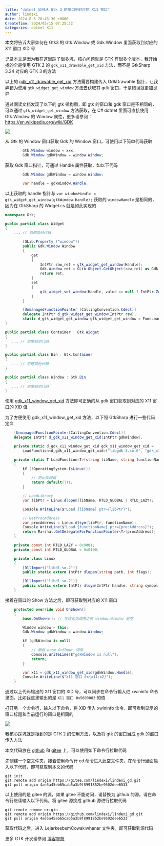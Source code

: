 ```yaml
---
title: "dotnet 如何从 Gtk 3 的窗口到对应的 X11 窗口"
author: lindexi
date: 2024-8-6 20:43:30 +0800
CreateTime: 2024/05/15 07:25:32
categories: dotnet X11
---
```


本文将告诉大家如何在 Gtk3 的 Gtk.Window 或 Gdk.Window 里面获取到对应的 X11 窗口 XID 号

<!--more-->


<!-- CreateTime:2024/05/15 07:25:32 -->

<!-- 发布 -->
<!-- 博客 -->

记录本文是因为我在这里踩了很多坑，核心问题就是 GTK 有很多个版本，我开始找的全是使用 GTK 2 的 `gdk_x11_drawable_get_xid` 方法，而不是 GtkSharp 3.24 对应的 GTK 3 的方法

以上的 [gdk_x11_drawable_get_xid](https://www.manpagez.com/html/gdk2/gdk2-2.24.29/gdk2-X-Window-System-Interaction.php#gdk-x11-drawable-get-xid) 方法需要构建传入 GdkDrawable 指针，让我弄错为使用 `gtk_widget_get_window` 方法去获取其 gdk 窗口，于是错误就更加诡异

通过阅读文档发现了以下的 gtk 架构图，即 gtk 的窗口和 gdk 窗口是不相同的，可以通过 `gtk_widget_get_window` 方法获取，在 C# dotnet 里面可直接使用 Gtk.Window 的 Window 属性，更多请参阅：<https://en.wikipedia.org/wiki/GDK>

<!-- ![](image/dotnet 如何从 Gtk 3 的窗口到对应的 X11 窗口/dotnet 如何从 Gtk 3 的窗口到对应的 X11 窗口0.png) -->
![](http://cdn.lindexi.site/lindexi%2F2024514155265066.jpg)

从 Gtk 的 Window 窗口获取 Gdk 的 Window 窗口，可使用以下简单代码获取

```csharp
        Gtk.Window window = xxx;
        Gdk.Window gdkWindow = window.Window;
```

获取 Gdk 窗口指针，可通过 Handle 属性获取，如以下代码

```csharp
        Gdk.Window gdkWindow = window.Window;

        var handle = gdkWindow.Handle;
```

以上获取的 handle 指针与 `var windowHandle = gtk_widget_get_window(gtkWindow.Handle);` 获取的 `windowHandle` 是相同的，因为在 GtkSharp 的 Widget.cs 就是如此实现的

```csharp
namespace Gtk;

public partial class Widget 
{
    ... // 忽略其他代码

		[GLib.Property ("window")]
		public Gdk.Window Window 
		{
			get  
			{
				IntPtr raw_ret = gtk_widget_get_window(Handle);
				Gdk.Window ret = GLib.Object.GetObject(raw_ret) as Gdk.Window;
				return ret;
			}
			set  
			{
				gtk_widget_set_window(Handle, value == null ? IntPtr.Zero : value.Handle);
			}
		}

		[UnmanagedFunctionPointer (CallingConvention.Cdecl)]
		delegate IntPtr d_gtk_widget_get_window(IntPtr raw);
		static d_gtk_widget_get_window gtk_widget_get_window = FuncLoader.LoadFunction<d_gtk_widget_get_window>(FuncLoader.GetProcAddress(GLibrary.Load(Library.Gtk), "gtk_widget_get_window"));
}

public partial class Container : Gtk.Widget
{
   ... // 忽略其他代码
}

public partial class Bin : Gtk.Container
{
   ... // 忽略其他代码
}

public partial class Window : Gtk.Bin
{
   ... // 忽略其他代码
}
```

使用 [gdk_x11_window_get_xid](https://docs.gtk.org/gdk3-x11/method.X11Window.get_xid.html) 方法即可正确的从 gdk 窗口获取到对应的 X11 窗口的 XID 值

为了方便使用 gdk_x11_window_get_xid 方法，以下照 GtkSharp 进行一些代码定义

```csharp
    [UnmanagedFunctionPointer(CallingConvention.Cdecl)]
    delegate IntPtr d_gdk_x11_window_get_xid(IntPtr gdkWindow);

    private static d_gdk_x11_window_get_xid gdk_x11_window_get_xid =
        LoadFunction<d_gdk_x11_window_get_xid>("libgdk-3.so.0", "gdk_x11_window_get_xid");

    private static T LoadFunction<T>(string libName, string functionName)
    {
        if (!OperatingSystem.IsLinux())
        {
            // 防止炸调试
            return default(T)!;
        }

        // LoadLibrary
        var libPtr = Linux.dlopen(libName, RTLD_GLOBAL | RTLD_LAZY);

        Console.WriteLine($"Load {libName} ptr={libPtr}");

        // GetProcAddress
        var procAddress = Linux.dlsym(libPtr, functionName);
        Console.WriteLine($"Load {functionName} ptr={procAddress}");
        return Marshal.GetDelegateForFunctionPointer<T>(procAddress);
    }

    private const int RTLD_LAZY = 0x0001;
    private const int RTLD_GLOBAL = 0x0100;

    private class Linux
    {
        [DllImport("libdl.so.2")]
        public static extern IntPtr dlopen(string path, int flags);

        [DllImport("libdl.so.2")]
        public static extern IntPtr dlsym(IntPtr handle, string symbol);
    }
```

接着在窗口的 Show 方法之后，即可获取到对应的 X11 窗口

```csharp
    protected override void OnShown()
    {
        base.OnShown(); // 在这句话调用之前 window.Window 是空

        Window window = this;
        Gdk.Window gdkWindow = window.Window;

        if (gdkWindow is null)
        {
            // 确保 base.OnShown 调用
            Console.WriteLine($"gdkWindow is null");
            return;
        }

        var x11 = gdk_x11_window_get_xid(gdkWindow.Handle);
        Console.WriteLine($"X11 窗口 0x{x11:x2}");
    }
```

通过以上代码输出的 X11 窗口的 XID 号，可以同步在命令行输入进 xwininfo 命令里面。比如我这里输出的是 `X11 窗口 0x5600003` 的值

打开另一个命令行，输入以下命令，将 XID 传入 xwininfo 命令，即可看到显示的窗口标题和当前运行的窗口是相同的

<!-- ![](image/dotnet 如何从 Gtk 3 的窗口到对应的 X11 窗口/dotnet 如何从 Gtk 3 的窗口到对应的 X11 窗口1.png) -->
![](http://cdn.lindexi.site/lindexi%2F2024514151948599.jpg)

我核心踩坑就是搜到的是 GTK 2 的使用方法，以及将 gtk 的窗口当成 gdk 的窗口传入方法

本文代码放在 [github](https://github.com/lindexi/lindexi_gd/tree/4ae5a45eb65cab5a3b9f8991852be9602dee6533/LejarkeebemCowakiwhanar) 和 [gitee](https://gitee.com/lindexi/lindexi_gd/tree/4ae5a45eb65cab5a3b9f8991852be9602dee6533/LejarkeebemCowakiwhanar) 上，可以使用如下命令行拉取代码

先创建一个空文件夹，接着使用命令行 cd 命令进入此空文件夹，在命令行里面输入以下代码，即可获取到本文的代码

```
git init
git remote add origin https://gitee.com/lindexi/lindexi_gd.git
git pull origin 4ae5a45eb65cab5a3b9f8991852be9602dee6533
```

以上使用的是 gitee 的源，如果 gitee 不能访问，请替换为 github 的源。请在命令行继续输入以下代码，将 gitee 源换成 github 源进行拉取代码

```
git remote remove origin
git remote add origin https://github.com/lindexi/lindexi_gd.git
git pull origin 4ae5a45eb65cab5a3b9f8991852be9602dee6533
```

获取代码之后，进入 LejarkeebemCowakiwhanar 文件夹，即可获取到源代码


更多 GTK 开发请参阅 [博客导航](https://blog.lindexi.com/post/%E5%8D%9A%E5%AE%A2%E5%AF%BC%E8%88%AA.html )
